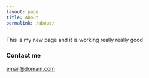 ```yaml
---
layout: page
title: About
permalink: /about/
---
```

This is my new page and it is working really really good

### Contact me

[email@domain.com](mailto:email@domain.com)

